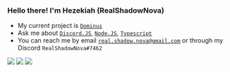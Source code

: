 ### Hello there! I'm Hezekiah (RealShadowNova)

- My current project is [`Dominus`](https://github.com/RealShadowNova/dominus)
- Ask me about [`Discord.JS`](https://discord.js.org), [`Node.JS`](https://nodejs.org), [`Typescript`](https://typescriptlang.com)
- You can reach me by email [`real.shadow.nova@gmail.com`](mailto://real.shadow.nova@gmail.com) or through my Discord `RealShadowNova#7462`

![](https://github-readme-stats.vercel.app/api?username=RealShadowNova&repo=dominus&count_private=true&show_icons=true&theme=onedark)
![](https://github-readme-stats.vercel.app/api/top-langs/?username=RealShadowNova)
[![](https://github-readme-stats.vercel.app/api/wakatime?username=RealShadowNova)](https://github.com/anuraghazra/github-readme-stats)
